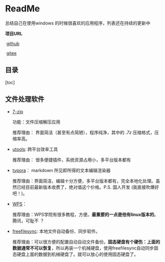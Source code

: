 # ReadMe

总结自己在使用windows 的时候很喜欢的应用程序，列表还在持续的更新中

**项目URL**

​	[github]()

​	[gitee](https://gitee.com/willjayhomesite/green-app4-windows)

## 目录

[toc]

## 文件处理软件

- [7-zip](https://www.7-zip.org/)   

   功能：文件压缩解压应用

  推荐理由： 界面简洁（甚至有点简陋），程序纯净，其中的 *.7z* 压缩格式，压缩率高。

- [utools](http://u.tools/):  跨平台效率工具

  推荐理由： 很多便捷插件，系统资源占用小，多平台版本都有

- [typora](https://typoraio.cn/)：  markdown 所见即所得的文本编辑渲染器

  推荐理由：界面简洁，编辑十分方便，多平台版本都有，完全本地化处理。虽然已经目前最新版本收费了，绝对值这个价格。P.S. 国人开发 (我直接吹爆好吧！)。

- [WPS](https://www.wps.cn/)： 

  推荐理由：WPS学院有很多教程，方便。**最重要的一点是他有linux版本的**。  腾讯，可耻不 ？ 

- [freefilesync](https://freefilesync.org/): 本地文件自动备份、同步软件。

  推荐理由：可以很方便的配置自动自动文件备份。**固态硬盘有个硬伤：上面的数据通常不可以恢复**，所以再装一个机械硬盘，使用freefilesync自动同步固态硬盘上面的数据到机械硬盘了。就可以放心的使用固态硬盘了。